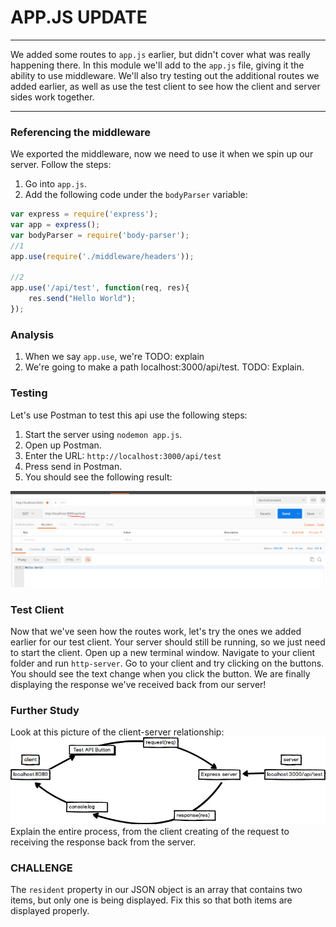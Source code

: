 # APP.JS UPDATE
---
We added some routes to `app.js` earlier, but didn't cover what was really happening there. In this module we'll add to the `app.js` file, giving it the ability to use middleware. We'll also try testing out the additional routes we added earlier, as well as use the test client to see how the client and server sides work together.

<hr />

### Referencing the middleware
We exported the middleware, now we need to use it when we spin up our server. Follow the steps:
1. Go into `app.js`.
2. Add the following code under the `bodyParser` variable:
```js
var express = require('express');
var app = express();
var bodyParser = require('body-parser');
//1
app.use(require('./middleware/headers'));

//2
app.use('/api/test', function(req, res){
	res.send("Hello World");
});

```
### Analysis
1. When we say `app.use`, we're TODO: explain
2. We're going to make a path localhost:3000/api/test. TODO: Explain.

### Testing
Let's use Postman to test this api use the following steps:
1. Start the server using `nodemon app.js`.
2. Open up Postman.
3. Enter the URL:
`http://localhost:3000/api/test`
4. Press send in Postman. 
5. You should see the following result:

![screenshot](assets/3-api-test-success.PNG) 

### Test Client
Now that we've seen how the routes work, let's try the ones we added earlier for our test client. Your server should still be running, so we just need to start the client. Open up a new terminal window. Navigate to your client folder and run `http-server`. Go to your client and try clicking on the buttons. You should see the text change when you click the button. We are finally displaying the response we've received back from our server!

### Further Study
Look at this picture of the client-server relationship:
![client-server](assets/1-client-server-test-diagram.png) <br>
Explain the entire process, from the client creating of the request to receiving the response back from the server.

### CHALLENGE
The `resident` property in our JSON object is an array that contains two items, but only one is being displayed. Fix this so that both items are displayed properly.